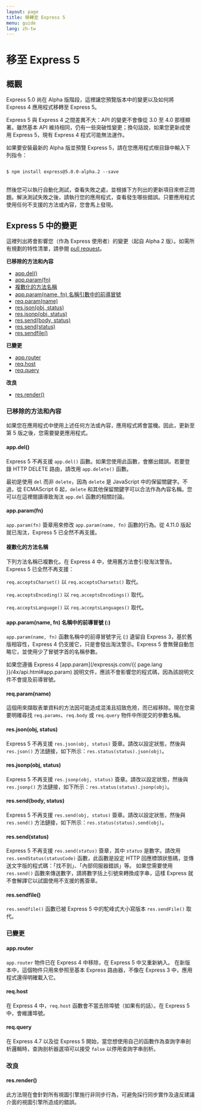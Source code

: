 ```yaml
---
layout: page
title: 移轉至 Express 5
menu: guide
lang: zh-tw
---
```


# 移至 Express 5

<h2 id="overview">概觀</h2>

Express 5.0 尚在 Alpha 版階段，這裡讓您預覽版本中的變更以及如何將 Express 4 應用程式移轉至 Express 5。

Express 5 與 Express 4 之間差異不大：API 的變更不會像從 3.0 至 4.0 那樣顯著。雖然基本 API 維持相同，仍有一些突破性變更；換句話說，如果您更新成使用 Express 5，現有 Express 4 程式可能無法運作。

如果要安裝最新的 Alpha 版並預覽 Express 5，請在您應用程式根目錄中輸入下列指令：

<pre>
<code class="language-sh" translate="no">
$ npm install express@5.0.0-alpha.2 --save
</code>
</pre>

然後您可以執行自動化測試，查看失敗之處，並根據下方列出的更新項目來修正問題。解決測試失敗之後，請執行您的應用程式，查看發生哪些錯誤。只要應用程式使用任何不支援的方法或內容，您會馬上發現。

<h2 id="changes">Express 5 中的變更</h2>

這裡列出將會影響您（作為 Express 使用者）的變更（起自 Alpha 2 版）。如需所有規劃的特性清單，請參閱 [pull request](https://github.com/expressjs/express/pull/2237)。

**已移除的方法和內容**

<ul class="doclist">
  <li><a href="#app.del">app.del()</a></li>
  <li><a href="#app.param">app.param(fn)</a></li>
  <li><a href="#plural">複數化的方法名稱</a></li>
  <li><a href="#leading">app.param(name, fn) 名稱引數中的前導冒號</a></li>
  <li><a href="#req.param">req.param(name)</a></li>
  <li><a href="#res.json">res.json(obj, status)</a></li>
  <li><a href="#res.jsonp">res.jsonp(obj, status)</a></li>
  <li><a href="#res.send.body">res.send(body, status)</a></li>
  <li><a href="#res.send.status">res.send(status)</a></li>
  <li><a href="#res.sendfile">res.sendfile()</a></li>
</ul>

**已變更**

<ul class="doclist">
  <li><a href="#app.router">app.router</a></li>
  <li><a href="#req.host">req.host</a></li>
  <li><a href="#req.query">req.query</a></li>
</ul>

**改良**

<ul class="doclist">
  <li><a href="#res.render">res.render()</a></li>
</ul>

<h3>已移除的方法和內容</h3>

如果您在應用程式中使用上述任何方法或內容，應用程式將會當機。因此，更新至第 5 版之後，您需要變更應用程式。

<h4 id="app.del">app.del()</h4>

Express 5 不再支援 `app.del()` 函數。如果您使用此函數，會擲出錯誤。若要登錄 HTTP DELETE 路由，請改用 `app.delete()` 函數。

最初是使用 `del` 而非 `delete`，因為 `delete` 是 JavaScript 中的保留關鍵字。不過，從 ECMAScript 6 起，`delete` 和其他保留關鍵字可以合法作為內容名稱。您可以在這裡閱讀導致淘汰 `app.del` 函數的相關討論。

<h4 id="app.param">app.param(fn)</h4>

`app.param(fn)` 簽章用來修改 `app.param(name, fn)` 函數的行為。從 4.11.0 版起就已淘汰，Express 5 已全然不再支援。

<h4 id="plural">複數化的方法名稱</h4>

下列方法名稱已複數化。在 Express 4 中，使用舊方法會引發淘汰警告。Express 5 已全然不再支援：

`req.acceptsCharset()` 以 `req.acceptsCharsets()` 取代。

`req.acceptsEncoding()` 以 `req.acceptsEncodings()` 取代。

`req.acceptsLanguage()` 以 `req.acceptsLanguages()` 取代。

<h4 id="leading">app.param(name, fn) 名稱中的前導冒號 (:)</h4>

`app.param(name, fn)` 函數名稱中的前導冒號字元 (:) 遺留自 Express 3，基於舊版相容性，Express 4 仍支援它，只是會發出淘汰警示。Express 5 會無聲自動忽略它，並使用少了冒號字首的名稱參數。

如果您遵循 Express 4 [app.param](/expressjs.com/{{ page.lang }}/4x/api.html#app.param) 說明文件，應該不會影響您的程式碼，因為該說明文件不會提及前導冒號。

<h4 id="req.param">req.param(name)</h4>

這個用來擷取表單資料的方法因可能造成混淆且招致危險，而已經移除。現在您需要明確尋找 `req.params`、`req.body` 或 `req.query` 物件中所提交的參數名稱。

<h4 id="res.json">res.json(obj, status)</h4>

Express 5 不再支援 `res.json(obj, status)` 簽章。請改以設定狀態，然後與 `res.json()` 方法鏈接，如下所示：`res.status(status).json(obj)`。

<h4 id="res.jsonp">res.jsonp(obj, status)</h4>

Express 5 不再支援 `res.jsonp(obj, status)` 簽章。請改以設定狀態，然後與 `res.jsonp()` 方法鏈接，如下所示：`res.status(status).jsonp(obj)`。

<h4 id="res.send.body">res.send(body, status)</h4>

Express 5 不再支援 `res.send(obj, status)` 簽章。請改以設定狀態，然後與 `res.send()` 方法鏈接，如下所示：`res.status(status).send(obj)`。

<h4 id="res.send.status">res.send(status)</h4>

Express 5 不再支援 <code>res.send(<em>status</em>)</code> 簽章，其中 *`status`* 是數字。請改用 `res.sendStatus(statusCode)` 函數，此函數是設定 HTTP 回應標頭狀態碼，並傳送文字版的程式碼：「找不到」、「內部伺服器錯誤」等。
如果您需要使用 `res.send()` 函數來傳送數字，請將數字括上引號來轉換成字串，這樣 Express 就不會解譯它以試圖使用不支援的舊簽章。

<h4 id="res.sendfile">res.sendfile()</h4>

`res.sendfile()` 函數已被 Express 5 中的駝峰式大小寫版本 `res.sendFile()` 取代。

<h3>已變更</h3>

<h4 id="app.router">app.router</h4>

`app.router` 物件已在 Express 4 中移除，在 Express 5 中又重新納入。
在新版本中，這個物件只用來參照至基本 Express 路由器，不像在 Express 3 中，應用程式還得明確載入它。

<h4 id="req.host">req.host</h4>

在 Express 4 中，`req.host` 函數會不當去除埠號（如果有的話）。在 Express 5 中，會維護埠號。

<h4 id="req.query">req.query</h4>

在 Express 4.7 以及從 Express 5 開始，當您想使用自己的函數作為查詢字串剖析邏輯時，查詢剖析器選項可以接受 `false` 以停用查詢字串剖析。

<h3>改良</h3>

<h4 id="res.render">res.render()</h4>

此方法現在會針對所有視圖引擎施行非同步行為，可避免採行同步實作及違反建議介面的視圖引擎所造成的錯誤。

